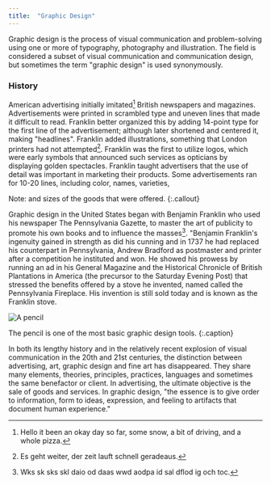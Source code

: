 ```yaml
---
title:  "Graphic Design"
---
```


Graphic design is the process of visual communication and problem-solving using one or more of typography, photography and illustration. The field is considered a subset of visual communication and communication design, but sometimes the term "graphic design" is used synonymously.

### History

American advertising initially imitated[^1] British newspapers and magazines. Advertisements were printed in scrambled type and uneven lines that made it difficult to read. Franklin better organized this by adding 14-point type for the first line of the advertisement; although later shortened and centered it, making "headlines". Franklin added illustrations, something that London printers had not attempted[^2]. Franklin was the first to utilize logos, which were early symbols that announced such services as opticians by displaying golden spectacles. Franklin taught advertisers that the use of detail was important in marketing their products. Some advertisements ran for 10-20 lines, including color, names, varieties,

<span>Note:</span> and sizes of the goods that were offered.
{:.callout}

<script src="https://gist.github.com/Lwyrup/87a72477dea3e355072dd2a9642f9813.js"></script>

Graphic design in the United States began with Benjamin Franklin who used his newspaper The Pennsylvania Gazette, to master the art of publicity to promote his own books and to influence the masses[^3]. "Benjamin Franklin's ingenuity gained in strength as did his cunning and in 1737 he had replaced his counterpart in Pennsylvania, Andrew Bradford as postmaster and printer after a competition he instituted and won. He showed his prowess by running an ad in his General Magazine and the Historical Chronicle of British Plantations in America (the precursor to the Saturday Evening Post) that stressed the benefits offered by a stove he invented, named called the Pennsylvania Fireplace. His invention is still sold today and is known as the Franklin stove.

<img alt="A pencil" src="https://upload.wikimedia.org/wikipedia/commons/0/08/Pencils_hb.jpg"> 


The pencil is one of the most basic graphic design tools.
{:.caption}

In both its lengthy history and in the relatively recent explosion of visual communication in the 20th and 21st centuries, the distinction between advertising, art, graphic design and fine art has disappeared. They share many elements, theories, principles, practices, languages and sometimes the same benefactor or client. In advertising, the ultimate objective is the sale of goods and services. In graphic design, "the essence is to give order to information, form to ideas, expression, and feeling to artifacts that document human experience."

[^1]: Hello it been an okay day so far, some snow, a bit of driving, and a whole pizza.
[^2]: Es geht weiter, der zeit lauft schnell geradeaus.
[^3]: Wks sk sks skl daio od daas wwd aodpa id sal dflod ig och toc.

